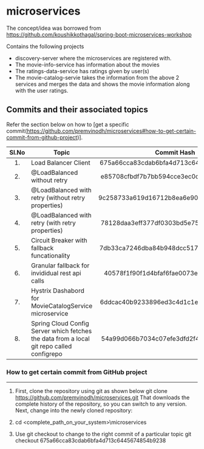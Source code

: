 <!-- 
	https://docs.github.com/en/github/writing-on-github/getting-started-with-writing-and-formatting-on-github/basic-writing-and-formatting-syntax#hiding-content-with-comments 
	https://github.com/adam-p/markdown-here/wiki/Markdown-Cheatsheet#tables
-->
# microservices
The concept/idea was borrowed from https://github.com/koushikkothagal/spring-boot-microservices-workshop

Contains the following projects
- discovery-server where the microservices are registered with.
- The movie-info-service has information about the movies
- The ratings-data-service has ratings given by user(s)
- The movie-catalog-servie takes the information from the above 2 services and merges the data and shows the movie information along with the user ratings.

Commits and their associated topics 
-----------------------------------
Refer the section below on how to [get a specific commit(https://github.com/premvinodh/microservices#how-to-get-certain-commit-from-github-project)].

| Sl.No		| Topic                                       													| Commit Hash           								|
|:---------:|-----------------------------------------------------------------------------------------------|:-----------------------------------------------------:|
| 	1.		| Load Balancer Client      																	| 675a66cca83cdab6bfa4d713c6445674854b9238				|
|	2.		| @LoadBalanced without retry      																| e85708cfbdf7b7bb594cce3ec0c123d320c80655				|
|	3.		| @LoadBalanced with retry (without retry properties)     										| 9c258733a619d16712b8ea6e90e2518233c76eb8				|
|	4.		| @LoadBalanced with retry (with retry properties)     											| 78128daa3eff377df0303bd5e75168b0d5d83620				|
|	5.		| Circuit Breaker with fallback funcationality			    									| 7db33ca7246dba84b948dcc517051395f2c5bd85				|
|	6.		| Granular fallback for invididual rest api calls		    									| 40578f1f90f1d4bfaf6fae0073eb7105b3ef2b79				|
|	7.		| Hystrix Dashabord for MovieCatalogService microservice    									| 6ddcac40b9233896ed3c4d1c1e4a409c158cf716				|
|	8.		| Spring Cloud Config Server which fetches the data from a local git repo called configrepo    	| 54a99d066b7034c07efe3dfd2f45c4ae89b67046				|

### How to get certain commit from GitHub project
------------------------------------------------
1. First, clone the repository using git as shown below
git clone https://github.com/premvinodh/microservices.git
That downloads the complete history of the repository, so you can switch to any version. Next, change into the newly cloned repository:

2. cd <complete_path_on_your_system>\microservices

3. Use git checkout <COMMIT> to change to the right commit of a particular topic
git checkout 675a66cca83cdab6bfa4d713c6445674854b9238
